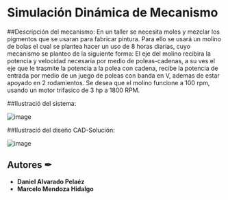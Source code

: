 # Simulación Dinámica de Mecanismo
##Descripción del mecanismo:
En un taller se necesita moles y mezclar los pigmentos que se usaran para fabricar pintura. Para ello se usará un molino de bolas el cual se plantea hacer un uso de 8 horas diarias, cuyo mecanismo se planteo de la siguiente forma:
El eje del molino recibira la potencia y velocidad necesaria por medio de poleas-cadenas, a su ves el eje que le trasmite la potencia a la polea con cadena, recibe la potencia de entrada por medio de un juego de poleas con banda en V, ademas de estar apoyado en 2 rodamientos.
Se desea que el molino funcione a 100 rpm, usando un motor trifasico de 3 hp a 1800 RPM.

##Ilustració del sistema:

![image](https://user-images.githubusercontent.com/69557269/216706532-8b9021f9-538b-4cef-b7e5-e05d9ab980e5.png)

##Ilustració del diseño CAD-Solución:

![image](https://user-images.githubusercontent.com/69557269/216706887-92a6a763-1de0-429f-a009-8575b7e24d96.png)


## Autores ✒

* **Daniel Alvarado Pelaéz** 
* **Marcelo Mendoza Hidalgo** 
